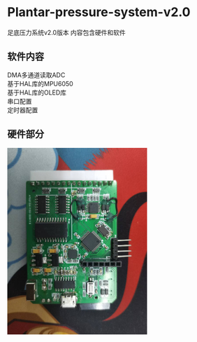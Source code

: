 # Plantar-pressure-system-v2.0
足底压力系统v2.0版本
内容包含硬件和软件
## 软件内容
DMA多通道读取ADC  
基于HAL库的MPU6050  
基于HAL库的OLED库  
串口配置  
定时器配置  
## 硬件部分
<img src="https://github.com/LiangXiaohan506/Plantar-pressure-system-v2.0/blob/main/%E7%94%B5%E8%B7%AF%E6%9D%BF%E6%AD%A3%E9%9D%A2.jpg" width="320" height="426" alt="电路板正面">  


